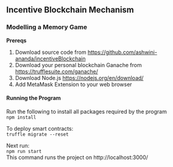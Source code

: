 ## Incentive Blockchain Mechanism 
### Modelling a Memory Game

**Prereqs**
1.	Download source code from https://github.com/ashwini-ananda/incentiveBlockchain 
2.	Download your personal blockchain Ganache from https://trufflesuite.com/ganache/ 
3.	Download Node.js https://nodejs.org/en/download/ 
4.	Add MetaMask Extension to your web browser

#### Running the Program
Run the following to install all packages required by the program<br>
`npm install`

To deploy smart contracts:<br>
`truffle migrate --reset`

Next run:<br>
`npm run start`
<br>This command runs the project on http://localhost:3000/ 
